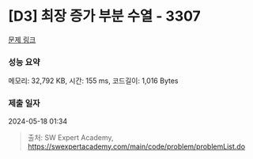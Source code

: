 # [D3] 최장 증가 부분 수열 - 3307 

[문제 링크](https://swexpertacademy.com/main/code/problem/problemDetail.do?contestProbId=AWBOKg-a6l0DFAWr) 

### 성능 요약

메모리: 32,792 KB, 시간: 155 ms, 코드길이: 1,016 Bytes

### 제출 일자

2024-05-18 01:34



> 출처: SW Expert Academy, https://swexpertacademy.com/main/code/problem/problemList.do